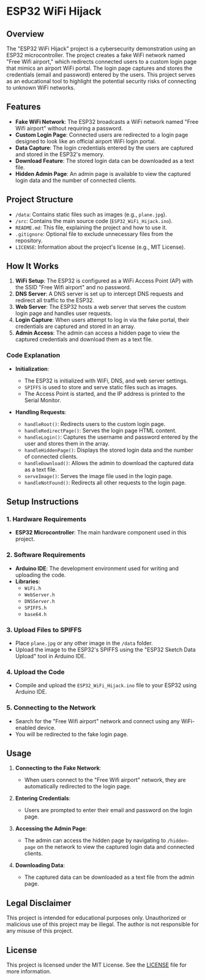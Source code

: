 # ESP32 WiFi Hijack

## Overview
The "ESP32 WiFi Hijack" project is a cybersecurity demonstration using an ESP32 microcontroller. The project creates a fake WiFi network named "Free Wifi airport," which redirects connected users to a custom login page that mimics an airport WiFi portal. The login page captures and stores the credentials (email and password) entered by the users. This project serves as an educational tool to highlight the potential security risks of connecting to unknown WiFi networks.

## Features
- **Fake WiFi Network**: The ESP32 broadcasts a WiFi network named "Free Wifi airport" without requiring a password.
- **Custom Login Page**: Connected users are redirected to a login page designed to look like an official airport WiFi login portal.
- **Data Capture**: The login credentials entered by the users are captured and stored in the ESP32's memory.
- **Download Feature**: The stored login data can be downloaded as a text file.
- **Hidden Admin Page**: An admin page is available to view the captured login data and the number of connected clients.

## Project Structure
- `/data`: Contains static files such as images (e.g., `plane.jpg`).
- `/src`: Contains the main source code (`ESP32_WiFi_Hijack.ino`).
- `README.md`: This file, explaining the project and how to use it.
- `.gitignore`: Optional file to exclude unnecessary files from the repository.
- `LICENSE`: Information about the project's license (e.g., MIT License).

## How It Works
1. **WiFi Setup**: The ESP32 is configured as a WiFi Access Point (AP) with the SSID "Free Wifi airport" and no password.
2. **DNS Server**: A DNS server is set up to intercept DNS requests and redirect all traffic to the ESP32.
3. **Web Server**: The ESP32 hosts a web server that serves the custom login page and handles user requests.
4. **Login Capture**: When users attempt to log in via the fake portal, their credentials are captured and stored in an array.
5. **Admin Access**: The admin can access a hidden page to view the captured credentials and download them as a text file.

### Code Explanation

- **Initialization**: 
  - The ESP32 is initialized with WiFi, DNS, and web server settings.
  - `SPIFFS` is used to store and serve static files such as images.
  - The Access Point is started, and the IP address is printed to the Serial Monitor.

- **Handling Requests**:
  - `handleRoot()`: Redirects users to the custom login page.
  - `handleRedirectPage()`: Serves the login page HTML content.
  - `handleLogin()`: Captures the username and password entered by the user and stores them in the array.
  - `handleHiddenPage()`: Displays the stored login data and the number of connected clients.
  - `handleDownload()`: Allows the admin to download the captured data as a text file.
  - `serveImage()`: Serves the image file used in the login page.
  - `handleNotFound()`: Redirects all other requests to the login page.

## Setup Instructions

### 1. Hardware Requirements
- **ESP32 Microcontroller**: The main hardware component used in this project.

### 2. Software Requirements
- **Arduino IDE**: The development environment used for writing and uploading the code.
- **Libraries**:
  - `WiFi.h`
  - `WebServer.h`
  - `DNSServer.h`
  - `SPIFFS.h`
  - `base64.h`

### 3. Upload Files to SPIFFS
- Place `plane.jpg` or any other image in the `/data` folder.
- Upload the image to the ESP32's SPIFFS using the "ESP32 Sketch Data Upload" tool in Arduino IDE.

### 4. Upload the Code
- Compile and upload the `ESP32_WiFi_Hijack.ino` file to your ESP32 using Arduino IDE.

### 5. Connecting to the Network
- Search for the "Free Wifi airport" network and connect using any WiFi-enabled device.
- You will be redirected to the fake login page.

## Usage
1. **Connecting to the Fake Network**:
   - When users connect to the "Free Wifi airport" network, they are automatically redirected to the login page.

2. **Entering Credentials**:
   - Users are prompted to enter their email and password on the login page.

3. **Accessing the Admin Page**:
   - The admin can access the hidden page by navigating to `/hidden-page` on the network to view the captured login data and connected clients.

4. **Downloading Data**:
   - The captured data can be downloaded as a text file from the admin page.

## Legal Disclaimer
This project is intended for educational purposes only. Unauthorized or malicious use of this project may be illegal. The author is not responsible for any misuse of this project.

## License
This project is licensed under the MIT License. See the [LICENSE](LICENSE) file for more information.
